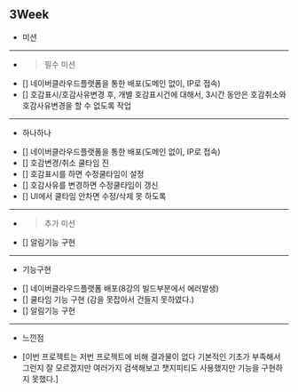 ## 3Week

* 미션
---

- >  필수 미션 
- [] 네이버클라우드플랫폼을 통한 배포(도메인 없이, IP로 접속)
- [] 호감표시/호감사유변경 후, 개별 호감표시건에 대해서, 3시간 동안은 호감취소와 호감사유변경을 할 수 없도록 작업

---
* 하나하나
- [] 네이버클라우드플랫폼을 통한 배포(도메인 없이, IP로 접속)
- []  호감변경/취소 쿨타임 진 
- []  호감표시를 하면 수정쿨타임이 설정
- []  호감사유를 변경하면 수정쿨타임이 갱신
- []  UI에서 쿨타임 안차면 수정/삭제 못 하도록

---

- > 추가 미션 
- [] 알림기능 구현


---
* 기능구현
- [] 네이버클라우드플랫폼 배포(8강의 빌드부분에서 에러발생)
- [] 쿨타임 기능 구현 (감을 못잡아서 건들지 못하였다.)
- [] 알림기능 구현 
---

* 느낀점 
- [이번 프로젝트는 저번 프로젝트에 비해 결과물이 없다 기본적인 기초가 부족해서 그런지 잘 모르겠지만 여러가지 검색해보고 챗지피티도 사용했지만 기능을 구현하지 못했다.]

